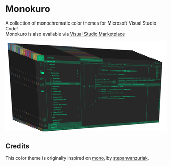 # Monokuro

A collection of monochromatic color themes for Microsoft Visual Studio Code!  
Monokuro is also available via [Visual Studio Marketplace](https://marketplace.visualstudio.com/items?itemName=dandev486.monokuro)

![Monokuro][monokuro]

## Credits

This color theme is originally inspired on [mono][mono_theme], by [stepanvanzuriak][mono_repository].



[mono_theme]: https://marketplace.visualstudio.com/items?itemName=StepanVanzuriak.mono
[mono_repository]: https://github.com/stepanvanzuriak/mono

[monokuro]: https://raw.githubusercontent.com/dandev486/monokuro/master/screenshots/monokuro.png "Monokuro"
